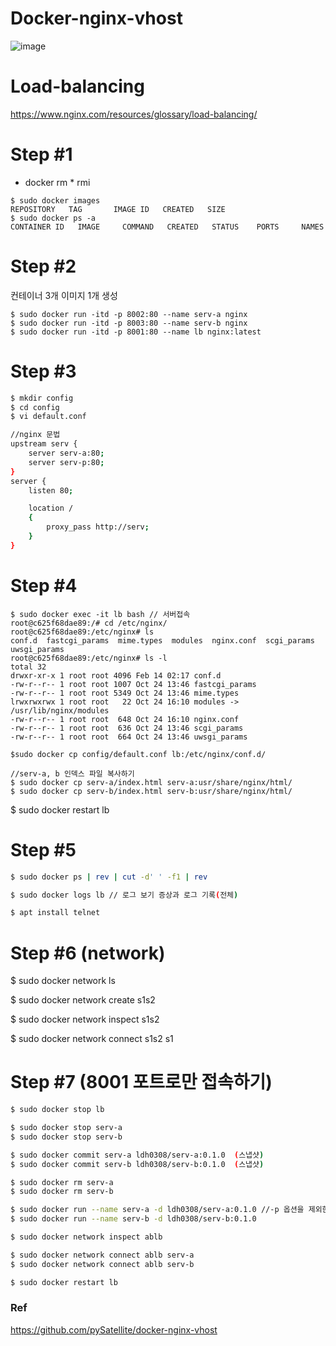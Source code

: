 # Docker-nginx-vhost
![image](https://github.com/ldh0308/docker-nginx-vhost/assets/142721325/b4a8245b-6560-4cda-987a-b0bf612f8443)

# Load-balancing
https://www.nginx.com/resources/glossary/load-balancing/

# Step #1
- docker rm * rmi
```
$ sudo docker images
REPOSITORY   TAG       IMAGE ID   CREATED   SIZE
$ sudo docker ps -a
CONTAINER ID   IMAGE     COMMAND   CREATED   STATUS    PORTS     NAMES
```
# Step #2
컨테이너 3개 이미지 1개 생성
```
$ sudo docker run -itd -p 8002:80 --name serv-a nginx
$ sudo docker run -itd -p 8003:80 --name serv-b nginx
$ sudo docker run -itd -p 8001:80 --name lb nginx:latest
```

# Step #3
```bash
$ mkdir config
$ cd config
$ vi default.conf

//nginx 문법
upstream serv {
    server serv-a:80;
    server serv-p:80;
}
server {
    listen 80;

    location /
    {
        proxy_pass http://serv;
    }
}
```

# Step #4
```
$ sudo docker exec -it lb bash // 서버접속
root@c625f68dae89:/# cd /etc/nginx/
root@c625f68dae89:/etc/nginx# ls
conf.d  fastcgi_params  mime.types  modules  nginx.conf  scgi_params  uwsgi_params
root@c625f68dae89:/etc/nginx# ls -l
total 32
drwxr-xr-x 1 root root 4096 Feb 14 02:17 conf.d
-rw-r--r-- 1 root root 1007 Oct 24 13:46 fastcgi_params
-rw-r--r-- 1 root root 5349 Oct 24 13:46 mime.types
lrwxrwxrwx 1 root root   22 Oct 24 16:10 modules -> /usr/lib/nginx/modules
-rw-r--r-- 1 root root  648 Oct 24 16:10 nginx.conf
-rw-r--r-- 1 root root  636 Oct 24 13:46 scgi_params
-rw-r--r-- 1 root root  664 Oct 24 13:46 uwsgi_params

$sudo docker cp config/default.conf lb:/etc/nginx/conf.d/

//serv-a, b 인덱스 파일 복사하기
$ sudo docker cp serv-a/index.html serv-a:usr/share/nginx/html/
$ sudo docker cp serv-b/index.html serv-b:usr/share/nginx/html/

```
$ sudo docker restart lb


# Step #5
```bash
$ sudo docker ps | rev | cut -d' ' -f1 | rev

$ sudo docker logs lb // 로그 보기 증상과 로그 기록(전체)

$ apt install telnet
```
# Step #6 (network)
$ sudo docker network ls

$ sudo docker network create s1s2

$ sudo docker network inspect s1s2

$ sudo docker network connect s1s2 s1
# Step #7 (8001 포트로만 접속하기)
```bash
$ sudo docker stop lb

$ sudo docker stop serv-a
$ sudo docker stop serv-b

$ sudo docker commit serv-a ldh0308/serv-a:0.1.0  (스냅샷)
$ sudo docker commit serv-b ldh0308/serv-b:0.1.0  (스냅샷)

$ sudo docker rm serv-a
$ sudo docker rm serv-b

$ sudo docker run --name serv-a -d ldh0308/serv-a:0.1.0 //-p 옵션을 제외한다.
$ sudo docker run --name serv-b -d ldh0308/serv-b:0.1.0

$ sudo docker network inspect ablb

$ sudo docker network connect ablb serv-a
$ sudo docker network connect ablb serv-b

$ sudo docker restart lb
```

### Ref
https://github.com/pySatellite/docker-nginx-vhost
